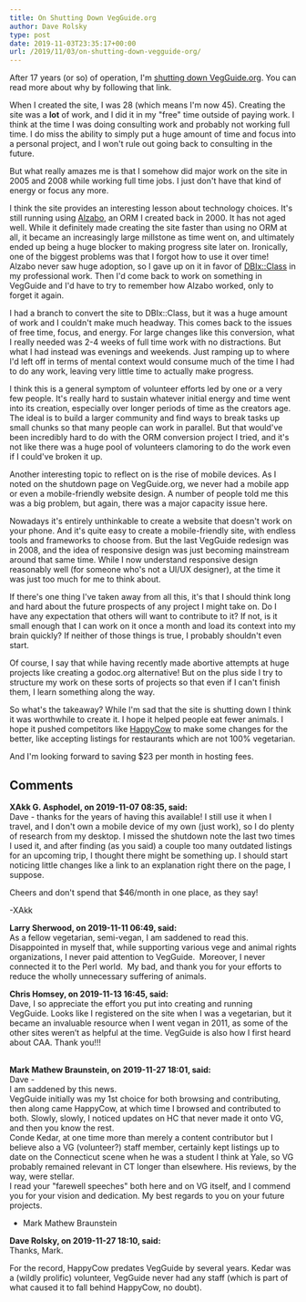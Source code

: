 ```yaml
---
title: On Shutting Down VegGuide.org
author: Dave Rolsky
type: post
date: 2019-11-03T23:35:17+00:00
url: /2019/11/03/on-shutting-down-vegguide-org/
---
```

After 17 years (or so) of operation, I'm [shutting down VegGuide.org][1]. You can read more about why by following that link.

When I created the site, I was 28 (which means I'm now 45). Creating the site was a **lot** of work, and I did it in my "free" time outside of paying work. I think at the time I was doing consulting work and probably not working full time. I do miss the ability to simply put a huge amount of time and focus into a personal project, and I won't rule out going back to consulting in the future.

But what really amazes me is that I somehow did major work on the site in 2005 and 2008 while working full time jobs. I just don't have that kind of energy or focus any more.

I think the site provides an interesting lesson about technology choices. It's still running using [Alzabo][2], an ORM I created back in 2000. It has not aged well. While it definitely made creating the site faster than using no ORM at all, it became an increasingly large millstone as time went on, and ultimately ended up being a huge blocker to making progress site later on. Ironically, one of the biggest problems was that I forgot how to use it over time! Alzabo never saw huge adoption, so I gave up on it in favor of [DBIx::Class][3] in my professional work. Then I'd come back to work on something in VegGuide and I'd have to try to remember how Alzabo worked, only to forget it again.

I had a branch to convert the site to DBIx::Class, but it was a huge amount of work and I couldn't make much headway. This comes back to the issues of free time, focus, and energy. For large changes like this conversion, what I really needed was 2-4 weeks of full time work with no distractions. But what I had instead was evenings and weekends. Just ramping up to where I'd left off in terms of mental context would consume much of the time I had to do any work, leaving very little time to actually make progress.

I think this is a general symptom of volunteer efforts led by one or a very few people. It's really hard to sustain whatever initial energy and time went into its creation, especially over longer periods of time as the creators age. The ideal is to build a larger community and find ways to break tasks up small chunks so that many people can work in parallel. But that would've been incredibly hard to do with the ORM conversion project I tried, and it's not like there was a huge pool of volunteers clamoring to do the work even if I could've broken it up.

Another interesting topic to reflect on is the rise of mobile devices. As I noted on the shutdown page on VegGuide.org, we never had a mobile app or even a mobile-friendly website design. A number of people told me this was a big problem, but again, there was a major capacity issue here.

Nowadays it's entirely unthinkable to create a website that doesn't work on your phone. And it's quite easy to create a mobile-friendly site, with endless tools and frameworks to choose from. But the last VegGuide redesign was in 2008, and the idea of responsive design was just becoming mainstream around that same time. While I now understand responsive design reasonably well (for someone who's not a UI/UX designer), at the time it was just too much for me to think about.

If there's one thing I've taken away from all this, it's that I should think long and hard about the future prospects of any project I might take on. Do I have any expectation that others will want to contribute to it? If not, is it small enough that I can work on it once a month and load its context into my brain quickly? If neither of those things is true, I probably shouldn't even start.

Of course, I say that while having recently made abortive attempts at huge projects like creating a godoc.org alternative! But on the plus side I try to structure my work on these sorts of projects so that even if I can't finish them, I learn something along the way.

So what's the takeaway? While I'm sad that the site is shutting down I think it was worthwhile to create it. I hope it helped people eat fewer animals. I hope it pushed competitors like [HappyCow][4] to make some changes for the better, like accepting listings for restaurants which are not 100% vegetarian. 

And I'm looking forward to saving $23 per month in hosting fees.

 [1]: https://www.vegguide.org/site/shutdown
 [2]: https://metacpan.org/release/Alzabo
 [3]: https://metacpan.org/release/DBIx-Class
 [4]: https://www.happycow.net/

## Comments

**XAkk G. Asphodel, on 2019-11-07 08:35, said:**  
Dave - thanks for the years of having this available! I still use it when I travel, and I don't own a mobile device of my own (just work), so I do plenty of research from my desktop. I missed the shutdown note the last two times I used it, and after finding (as you said) a couple too many outdated listings for an upcoming trip, I thought there might be something up. I should start noticing little changes like a link to an explanation right there on the page, I suppose.

Cheers and don't spend that $46/month in one place, as they say!

-XAkk

**Larry Sherwood, on 2019-11-11 06:49, said:**  
As a fellow vegetarian, semi-vegan, I am saddened to read this. Disappointed in myself that, while supporting various vege and animal rights organizations, I never paid attention to VegGuide.  Moreover, I never connected it to the Perl world.  My bad, and thank you for your efforts to reduce the wholly unnecessary suffering of animals.

**Chris Homsey, on 2019-11-13 16:45, said:**  
Dave, I so appreciate the effort you put into creating and running VegGuide. Looks like I registered on the site when I was a vegetarian, but it became an invaluable resource when I went vegan in 2011, as some of the other sites weren’t as helpful at the time. VegGuide is also how I first heard about CAA. Thank you!!!  
&nbsp;

**Mark Mathew Braunstein, on 2019-11-27 18:01, said:**  
Dave -  
I am saddened by this news.  
VegGuide initially was my 1st choice for both browsing and contributing, then along came HappyCow, at which time I browsed and contributed to both. Slowly, slowly, I noticed updates on HC that never made it onto VG, and then you know the rest.  
Conde Kedar, at one time more than merely a content contributor but I believe also a VG (volunteer?) staff member, certainly kept listings up to date on the Connecticut scene when he was a student I think at Yale, so VG probably remained relevant in CT longer than elsewhere. His reviews, by the way, were stellar.   
I read your "farewell speeches" both here and on VG itself, and I commend you for your vision and dedication. My best regards to you on your future projects.  
- Mark Mathew Braunstein

**Dave Rolsky, on 2019-11-27 18:10, said:**  
Thanks, Mark.

For the record, HappyCow predates VegGuide by several years. Kedar was a (wildly prolific) volunteer, VegGuide never had any staff (which is part of what caused it to fall behind HappyCow, no doubt).